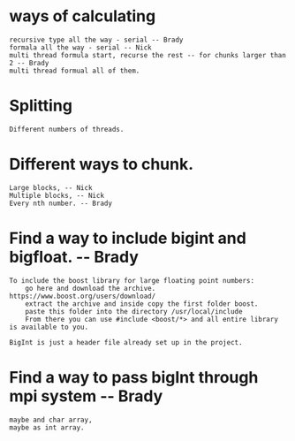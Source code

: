 
# ways of calculating
	recursive type all the way - serial -- Brady
	formala all the way - serial -- Nick
	multi thread formula start, recurse the rest -- for chunks larger than 2 -- Brady
	multi thread formual all of them.

# Splitting
	Different numbers of threads.

# Different ways to chunk.
	Large blocks, -- Nick
	Multiple blocks, -- Nick
	Every nth number. -- Brady

# Find a way to include bigint and bigfloat. -- Brady

	To include the boost library for large floating point numbers:
		go here and download the archive. https://www.boost.org/users/download/
		extract the archive and inside copy the first folder boost.
		paste this folder into the directory /usr/local/include
		From there you can use #include <boost/*> and all entire library is available to you.

	BigInt is just a header file already set up in the project.



# Find a way to pass bigInt through mpi system -- Brady
	maybe and char array, 
	maybe as int array.
